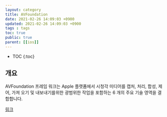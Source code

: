 ```yaml
---
layout: category
title: AVFoundation 
date: 2021-02-26 14:09:03 +0900
updated: 2021-02-26 14:09:03 +0900
tags : tags
toc: true
public: true
parent: [[ios]]
---
```

* TOC
{:toc}
## 개요
AVFoundation 프레임 워크는 Apple 플랫폼에서 시청각 미디어를 캡처, 처리, 합성, 제어, 가져 오기 및 내보내기를위한 광범위한 작업을 포함하는 6 개의 주요 기술 영역을 결합합니다.

[링크](https://developer.apple.com/documentation/avfoundation)